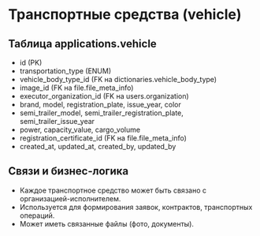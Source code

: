 # Транспортные средства (vehicle)

## Таблица applications.vehicle
- id (PK)
- transportation_type (ENUM)
- vehicle_body_type_id (FK на dictionaries.vehicle_body_type)
- image_id (FK на file.file_meta_info)
- executor_organization_id (FK на users.organization)
- brand, model, registration_plate, issue_year, color
- semi_trailer_model, semi_trailer_registration_plate, semi_trailer_issue_year
- power, capacity_value, cargo_volume
- registration_certificate_id (FK на file.file_meta_info)
- created_at, updated_at, created_by, updated_by

## Связи и бизнес-логика
- Каждое транспортное средство может быть связано с организацией-исполнителем.
- Используется для формирования заявок, контрактов, транспортных операций.
- Может иметь связанные файлы (фото, документы). 